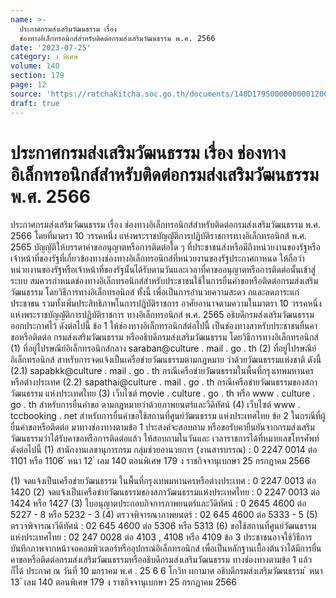 ```yaml
---
name: >-
  ประกาศกรมส่งเสริมวัฒนธรรม เรื่อง
  ช่องทางอิเล็กทรอนิกส์สำหรับติดต่อกรมส่งเสริมวัฒนธรรม พ.ศ. 2566
date: '2023-07-25'
category: ง พิเศษ
volume: 140
section: 179
page: 12
source: 'https://ratchakitcha.soc.go.th/documents/140D179S0000000001200.pdf'
draft: true
---
```


# ประกาศกรมส่งเสริมวัฒนธรรม เรื่อง ช่องทางอิเล็กทรอนิกส์สำหรับติดต่อกรมส่งเสริมวัฒนธรรม พ.ศ. 2566

ประกาศกรมส่งเสริมวัฒนธรรม เรื่อง ช่องทางอิเล็กทรอนิกส์สำหรับติดต่อกรมส่งเสริมวัฒนธรรม พ.ศ. 2566 โดยที่มาตรา 10 วรรคหนึ่ง แห่งพระราชบัญญัติการปฏิบัติราชการทางอิเล็กทรอนิกส์ พ.ศ. 2565 บัญญัติให้บรรดาคำขออนุญาตหรือการติดต่อใด ๆ ที่ประชาชนส่งหรือมีถึงหน่วยงานของรัฐหรือ เจ้าหน้าที่ของรัฐที่เกี่ยวข้องทางช่องทางอิเล็กทรอนิกส์ที่หน่วยงานของรัฐประกาศกาหนด ให้ถือว่า หน่วยงานของรัฐหรือเจ้าหน้าที่ของรัฐนั้นได้รับตามวันและเวลาที่คาขออนุญาตหรือการติดต่อนั้นเข้าสู่ระบบ สมควรกำหนดช่องทางอิเล็กทรอนิกส์สำหรับประชาชนใช้ในการยื่นคำขอหรือติดต่อกรมส่งเสริม วัฒนธรรม โดยวิธีการทางอิเล็กทรอนิกส์ ทั้งนี้ เพื่อเป็นการอำนวยความสะดว กและลดภาระแก่ประชาชน รวมทั้งเพิ่มประสิทธิภาพในการปฏิบัติราชการ อาศัยอานาจตามความในมาตรา 10 วรรคหนึ่ง แห่งพระราชบัญญัติการปฏิบัติราชการ ทางอิเล็กทรอนิกส์ พ.ศ. 2565 อธิบดีกรมส่งเสริมวัฒนธรรม ออกประกาศไว้ ดังต่อไปนี้ ข้อ 1 ให้ช่องทางอิเล็กทรอนิกส์ต่อไปนี้ เป็นช่องทางสาหรับประชาชนยื่นคาขอหรือติดต่อ กรมส่งเสริมวัฒนธรรม หรืออธิบดีกรมส่งเสริมวัฒนธรรม โดยวิธีการทางอิเล็กทรอนิกส์ (1) ที่อยู่ไปรษณีย์อิเล็กทรอนิกส์กลาง saraban@culture . mail . go . th (2) ที่อยู่ไปรษณีย์อิเล็กทรอนิกส์ สาหรับการจดแจ้งเป็นเครือข่ายวัฒนธรรมตามกฎหมาย ว่าด้วยวัฒนธรรมแห่งชาติ ดังนี้ (2.1) sapabkk@culture . mail . go . th กรณีเครือข่ายวัฒนธรรมในพื้นที่กรุงเทพมหานคร หรือต่างประเทศ (2.2) sapathai@culture . mail . go . th กรณีเครือข่ายวัฒนธรรมของสภาวัฒนธรรม แห่งประเทศไทย (3) เว็บไซต์ movie . culture . go . th หรือ www . culture . go . th สำหรับการยื่นคำขอ ตามกฎหมายว่าด้วยภาพยนตร์และวีดิทัศน์ (4) เว็บไซต์ www . tccbooking . net สำหรับการยื่นคำขอใช้สถานที่ศูนย์วัฒนธรรม แห่งประเทศไทย ข้อ 2 ในกรณีที่ผู้ยื่นคำขอหรือติดต่อ มาทางช่องทางตามข้อ 1 ประสงค์จะสอบถาม หรือขอรับคายืนยันจากกรมส่งเสริมวัฒนธรรมว่าได้รับคาขอหรือการติดต่อแล้ว ให้สอบถามในวันและ เวลาราชการได้ที่หมายเลขโทรศัพท์ ดังต่อไปนี้ (1) สานักงานเลขานุการกรม กลุ่มช่วยอานวยการ (งานสารบรรณ) : 0 2247 0014 ต่อ 1101 หรือ 1106 ้ หนา 12 ่ เลม 140 ตอนพิเศษ 179 ง ราชกิจจานุเบกษา 25 กรกฎาคม 2566

(1) จดแจ้งเป็นเครือข่ายวัฒนธรรม ในพื้นที่กรุงเทพมหานครหรือต่างประเทศ : 0 2247 0013 ต่อ 1420 (2) จดแจ้งเป็นเครือข่ายวัฒนธรรมของสภาวัฒนธรรมแห่งประเทศไทย : 0 2247 0013 ต่อ 1424 หรือ 1427 (3) ใบอนุญาตประกอบกิจการภาพยนตร์และวีดิทัศน์ : 0 2645 4600 ต่อ 5227 - 8 หรือ 5232 - 3 (4) ตรวจพิจารณาภาพยนตร์ : 02 645 4600 ต่อ 5333 - 5 (5) ตรวจพิจารณาวีดิทัศน์ : 02 645 4600 ต่อ 5306 หรือ 5313 (6) ขอใช้สถานที่ศูนย์วัฒนธรรมแห่งประเทศไทย : 02 247 0028 ต่อ 4103 , 4108 หรือ 4109 ข้อ 3 ประชาชนอาจใช้วิธีการบันทึกภาพจากหน้าจอคอมพิวเตอร์หรืออุปกรณ์อิเล็กทรอนิกส์ เพื่อเป็นหลักฐานเบื้องต้นว่าได้มีการยื่นคาขอหรือติดต่อกรมส่งเสริมวัฒนธรรมหรืออธิบดีกรมส่งเสริมวัฒนธรรม ทางช่องทางตามข้อ 1 แล้ว ก็ได้ ประกาศ ณ วันที่ 10 มกราคม พ.ศ . 25 6 6 โกวิท ผกามาศ อธิบดีกรมส่งเสริมวัฒนธรรม ้ หนา 13 ่ เลม 140 ตอนพิเศษ 179 ง ราชกิจจานุเบกษา 25 กรกฎาคม 2566

